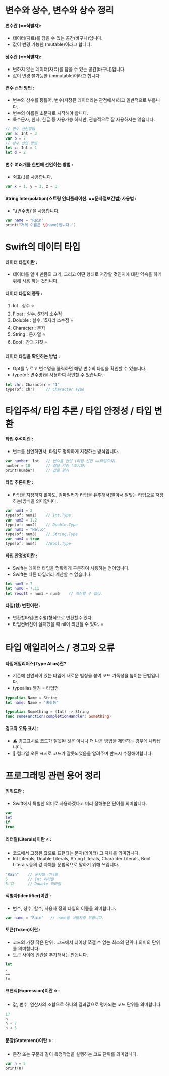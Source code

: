 # 변수와 상수, 변수와 상수 정리
#### 변수란 (==식별자):
- 데이터(자료)를 담을 수 있는 공간(바구니)입니다.
- 값이 변경 가능한 (mutable)이라고 합니다.

#### 상수란 (==식별자):
- 변하지 않는 데이터(자료)를 담을 수 있는 공간(바구니)입니다.
- 값이 변경 불가능한 (immutable)이라고 합니다.


#### 변수 선언 방법 : 
- 변수와 상수를 통틀어, 변수(저장된 데이터라는 관점에서)라고 일반적으로 부릅니다. 
- 변수의 이름은 소문자로 시작해야 합니다.
- 특수문자, 한자, 한글 등 사용가능 하지만, 관습적으로 잘 사용하지는 않습니다. 
```Swift
// 변수 선언방법
var a: Int = 3
var b = 7
// 상수 선언 방법
let c: Int = 1
let d = 2
```

#### 변수 여러개를 한번에 선언하는 방법 :
- 쉼표(,)를 사용합니다. 
```Swift
var x = 1, y = 2, z = 3
```

#### String Interpolation(스트링 인터폴레이션. ==문자열보간법) 사용법 :
- '\\(변수명)'을 사용합니다. 
```Swift
var name = "Rain"
print("저의 이름은 \(name)입니다.")
```

# Swift의 데이터 타입

#### 데이터 타입이란 :
- 데이터를 얼마 만큼의 크기, 그리고 어떤 형태로 저장할 것인지에 대한 약속을 하기 위해 사용 하는 것입니다.

#### 데이터 타입의 종류 :
1) Int : 정수 ⭐
2) Float : 실수. 6자리 소수점
3) Doiuble : 실수. 15자리 소수점 ⭐
4) Character : 문자
5) String : 문자열 ⭐
6) Bool : 참과 거짓 ⭐

#### 데이터 타입을 확인하는 방법 : 
- Opt를 누르고 변수명을 클릭하면 해당 변수의 타입을 확인할 수 있습니다.
- type(of: 변수명)을 사용하여 확인할 수 있습니다.
```Swift
let chr: Character = "1"
type(of: chr)     // Character.Type
```

# 타입주석/ 타입 추론 / 타입 안정성 / 타입 변환
#### 타입 주석이란 : 
- 변수를 선언하면서, 타입도 명확하게 지정하는 방식입니다. 
```Swift
var number: Int   // 변수를 선언 (타입 선언 ==타입주석)
number = 10       // 값을 저장 (초기화)
print(number)     // 값을 읽기
```

#### 타입 추론이란 : 
- 타입을 지정하지 않아도, 컴파일러가 타입을 유추해서(알아서 알맞는 타입으로 저장하는)방식을 의미합니다.
```Swift
var num1 = 2
type(of: num1)    // Int.Type
var num2 = 1.2
type(of: num2)    // Double.Type
var num3 = "Hello"
type(of: num3)    // String.Type
var num4 = true
type(of: num4)    //Bool.Type
```
#### 타입 안정성이란 : 
- Swift는 데이터 타입을 명확하게 구분하여 사용하는 언어입니다.
- Swift는 다른 타입끼리 계산할 수 없습니다.
```Swift
let num5 = 7
let num6 = 7.11
let result = num5 + num6    // 계산할 수 없다. 
```

#### 타입(형) 변환이란 :
- 변환할타입(변수명)형식으로 변환할수 있다.
- 타입컨버전이 실패했을 때 nil이 리턴될 수 있다. ⭐ 


# 타입 애일리어스 / 경고와 오류

#### 타입애일리어스(Type Alias)란? 
- 기존에 선언되어 있는 타입에 새로운 별칭을 붙여 코드 가독성을 높이는 문법입니다.
- typealias 별칭 = 타입명
```Swift
typealias Name = String
let name: Name = "홍길동"

typealias Something = (Int) -> String
func someFunction(completionHandler: Something)
```

#### 경교와 오류 표시 :
- ⚠️ 경교표시로 코드가 잘못된 것은 아니나 더 나은 방법을 제안하는 경우에 나타납니다. 
- 🛑 컴파일 오류 표시로 코드가 잘못되었음을 알려주며 반드시 수정해야합니다.


# 프로그래밍 관련 용어 정리 

#### 키워드란 : 
- Swift에서 특별한 의미로 사용하겠다고 미리 정해놓은 단어를 의미합니다.
```Swift
var
let
if
true
```

#### 리터럴(Literals)이란 ⭐ : 
- 코드에서 고정된 값으로 표현되는 문자(데이터) 그 자체를 의미합니다.
- Int Literals, Double Literals, String Literals, Character Literals, Bool Literals 등의 값 자체를 문법적으로 말하기 위해 쓰입니다. 
```Swift
"Rain"    // 문자열 리터럴
5         // Int 리터럴
5.12      // Double 리터럴
```

#### 식별자(Identifier)이란 : 
- 변수, 상수, 함수, 사용자 정의 타입의 이름을 의미합니다. 
```Swift
var name = "Rain"   // name을 식별자라 부릅니다. 
```

#### 토큰(Token)이란 : 
- 코드의 가장 작은 단위 : 코드에서 더이상 쪼갤 수 없는 최소의 단위나 의미의 단위를 의미합니다.
- 토큰 사이에 빈칸을 추가해서는 안됩니다.
```Swift
let
,
==
!=
```

#### 표현식(Expression)이란 ⭐ : 
- 값, 변수, 연산자의 조합으로 하나의 결과값으로 평가되는 코드 단위를 의미합니다.
```Swift
17
n
n + 7
n < 5
```

#### 문장(Statement)이란 ⭐ : 
- 문장 또는 구문과 같이 특정작업을 실행하는 코드 단위를 의미합니다.

```Swift
var n = 5
print(n)
```
